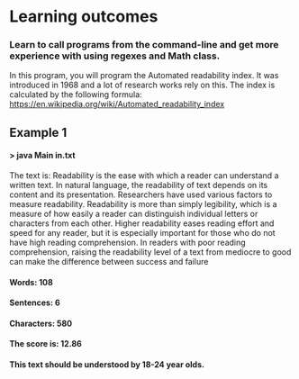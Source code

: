 # Learning outcomes
### Learn to call programs from the command-line and get more experience with using regexes and Math class.

In this program, you will program the Automated readability index. It was introduced in 1968 and a lot of research works rely on this. The index is calculated by the following formula: https://en.wikipedia.org/wiki/Automated_readability_index

## Example 1 
#### > java Main in.txt
The text is:
Readability is the ease with which a reader can understand a written text. In natural language, the readability of text depends on its content and its presentation. Researchers have used various factors to measure readability. Readability is more than simply legibility, which is a measure of how easily a reader can distinguish individual letters or characters from each other. Higher readability eases reading effort and speed for any reader, but it is especially important for those who do not have high reading comprehension. In readers with poor reading comprehension, raising the readability level of a text from mediocre to good can make the difference between success and failure

#### Words: 108
#### Sentences: 6
#### Characters: 580
#### The score is: 12.86
#### This text should be understood by 18-24 year olds.
